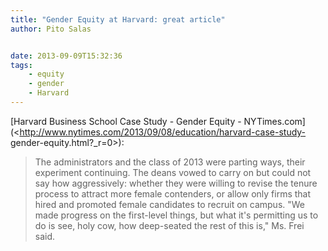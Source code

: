 ```yaml
---
title: "Gender Equity at Harvard: great article"
author: Pito Salas


date: 2013-09-09T15:32:36
tags:
    - equity
    - gender
    - Harvard
---
```




[Harvard Business School Case Study - Gender Equity -
NYTimes.com](<http://www.nytimes.com/2013/09/08/education/harvard-case-study-
gender-equity.html?_r=0>):

> The administrators and the class of 2013 were parting ways, their experiment
> continuing. The deans vowed to carry on but could not say how aggressively:
> whether they were willing to revise the tenure process to attract more
> female contenders, or allow only firms that hired and promoted female
> candidates to recruit on campus. "We made progress on the first-level
> things, but what it's permitting us to do is see, holy cow, how deep-seated
> the rest of this is," Ms. Frei said.




